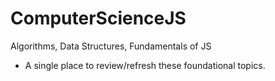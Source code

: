 # ComputerScienceJS
Algorithms, Data Structures, Fundamentals of JS

* A single place to review/refresh these foundational topics.
